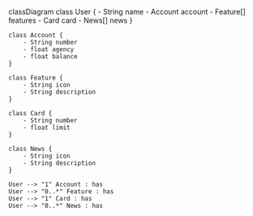 classDiagram
class User { - String name - Account account - Feature[] features - Card card - News[] news
}

    class Account {
        - String number
        - float agency
        - float balance
    }

    class Feature {
        - String icon
        - String description
    }

    class Card {
        - String number
        - float limit
    }

    class News {
        - String icon
        - String description
    }

    User --> "1" Account : has
    User --> "0..*" Feature : has
    User --> "1" Card : has
    User --> "0..*" News : has
